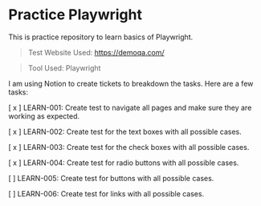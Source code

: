 # Practice Playwright

This is practice repository to learn basics of Playwright.

> Test Website Used: https://demoqa.com/

> Tool Used: Playwright

I am using Notion to create tickets to breakdown the tasks. Here are a few tasks:

[ x ]  LEARN-001: Create test to navigate all pages and make sure they are working as expected.

[ x ]  LEARN-002: Create test for the text boxes with all possible cases.

[ x ]  LEARN-003: Create test for the check boxes with all possible cases.

[ x ]  LEARN-004: Create test for radio buttons with all possible cases.

[ ]  LEARN-005: Create test for buttons with all possible cases.

[ ]  LEARN-006: Create test for links with all possible cases.